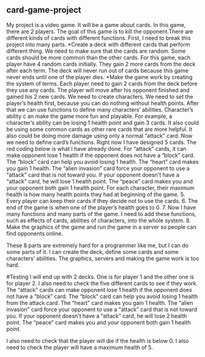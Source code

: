 ## card-game-project
My project is a video game. It will be a game about cards. 
In this game, there are 2 players. The goal of this game is to kill the opponent.There are different kinds of cards with different functions. First, I need to break this project into many parts.
*Create a deck with different cards that perform different thing. We need to make sure that the cards are random. Some cards should be more common than the other cards. For this game, each player have 4 random cards initially. They gain 2 more cards from the deck after each term. The deck will never run out of cards because this game never ends until one of the player dies.
*Make the game work by creating the system of terms. Each player need to gain 2 cards from the deck before they use any cards. The player will move after his opponent finished and gained his 2 new cards.
We need to create characters. We need to set the player’s health first, because you can do nothing without health points.  After that we can use functions to define many characters’ abilities. Character’s ability c an make the game more fun and playable. For example, a character’s ability can be losing 1 health point and gain 3 cards. It also could be using some common cards as other rare cards that are more helpful. It also could be doing more damage using only a normal “attack” card. 
Now we need to define card’s functions. Right now I have designed 5 cards. The red coding below is what I have already done. 
For “attack” cards, it can make opponent lose 1 health if the opponent does not have a “block” card. 
The “block” card can help you avoid losing 1 health. 
The “heart” card makes you gain 1 health. 
The “alien invasion” card force your opponent to use a “attack” card that is not toward you. If your opponent doesn't have a “attack” card, he will lose 1 health point. 
The “peace” card makes you and your opponent both gain 1 health point. For each character, their maximum health is how many health points they had at beginning of the game. 
 	5. Every player can keep their cards if they decide not to use the cards. 
6. The end of the game is when one of the player’s health goes to 0.
7. Now I have many functions and many parts of the game. I need to add these functions, such as effects of cards, abilities of characters, into the whole system. 
8. Make the graphics of the game and run the game in a server so people can find opponents online. 


These 8 parts are extremely hard for a programmer like me, but I can do some parts of it. I can create the deck, define some cards and some characters’ abilities. The graphics, servers and making the game work is too hard. 








#Testing 
I will end up with 2 decks. One is for player 1 and the other one is for player 2.
I also need to check the five different cards to see if they work.
The “attack” cards can make opponent lose 1 health if the opponent does not have a “block” card. 
The “block” card can help you avoid losing 1 health from the attack card. 
The “heart” card makes you gain 1 health. 
The “alien invasion” card force your opponent to use a “attack” card that is not toward you. If your opponent doesn't have a “attack” card, he will lose 2 health point. 
The “peace” card makes you and your opponent both gain 1 health point. 

I also need to check that the player will die if the health is below 0. I also need to check the player will have a maximum health of 5.
